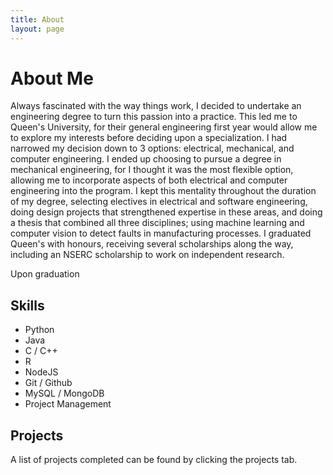 ```yaml
---
title: About
layout: page
---
```


# About Me
Always fascinated with the way things work, I decided to undertake an engineering degree to turn this passion into a practice. This led me to Queen's University, for their general engineering first year would allow me to explore my interests before deciding upon a specialization. I had narrowed my decision down to 3 options: electrical, mechanical, and computer engineering. I ended up choosing to pursue a degree in mechanical engineering, for I thought it was the most flexible option, allowing me to incorporate aspects of both electrical and computer engineering into the program. I kept this mentality throughout the duration of my degree, selecting electives in electrical and software engineering, doing design projects that strengthened expertise in these areas, and doing a thesis that combined all three disciplines; using machine learning and computer vision to detect faults in manufacturing processes. I graduated Queen's with honours, receiving several scholarships along the way, including an NSERC scholarship to work on independent research.

Upon graduation 

## Skills
<ul class="skill-list">
	<li>Python</li>
	<li>Java</li>
	<li>C / C++</li>
	<li>R</li>
	<li>NodeJS</li>
	<li>Git / Github</li>
	<li>MySQL / MongoDB</li>
	<li>Project Management</li>
</ul>

<h2>Projects</h2>

A list of projects completed can be found by clicking the projects tab.

